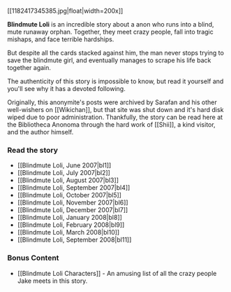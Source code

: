 [[1182417345385.jpg|float|width=200x]]

**Blindmute Loli** is an incredible story about a anon who runs into a blind, mute runaway orphan. Together, they meet crazy people, fall into tragic mishaps, and face terrible hardships. 

But despite all the cards stacked against him, the man never stops trying to save the blindmute girl, and eventually manages to scrape his life back together again.

The authenticity of this story is impossible to know, but read it yourself and you'll see why it has a devoted following.

Originally, this anonymite's posts were archived by Sarafan and his other well-wishers on [[Wikichan]], but that site was shut down and it's hard disk wiped due to poor administration. Thankfully, the story can be read here at the Bibliotheca Anonoma through the hard work of [[Shii]], a kind visitor, and the author himself. 

### Read the story

* [[Blindmute Loli, June 2007|bl1]]
* [[Blindmute Loli, July 2007|bl2]]
* [[Blindmute Loli, August 2007|bl3]]
* [[Blindmute Loli, September 2007|bl4]]
* [[Blindmute Loli, October 2007|bl5]]
* [[Blindmute Loli, November 2007|bl6]]
* [[Blindmute Loli, December 2007|bl7]]
* [[Blindmute Loli, January 2008|bl8]]
* [[Blindmute Loli, February 2008|bl9]]
* [[Blindmute Loli, March 2008|bl10]]
* [[Blindmute Loli, September 2008|bl11]]

### Bonus Content

* [[Blindmute Loli Characters]] - An amusing list of all the crazy people Jake meets in this story.